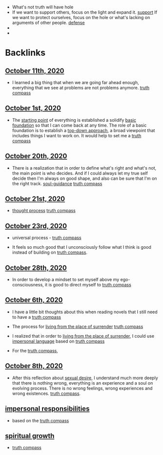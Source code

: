 - What's not truth will have hole
- If we want to support others, focus on the light and expand it. [support](<support.md>)
If we want to protect ourselves, focus on the hole or what's lacking on arguments of other people. [defense](<defense.md>)
- 
- 

# Backlinks
## [October 11th, 2020](<October 11th, 2020.md>)
- I learned a big thing that when we are going far ahead enough, everything that we see at problems are not problems anymore. [truth compass](<truth compass.md>)

## [October 1st, 2020](<October 1st, 2020.md>)
- The [starting point](<starting point.md>) of everything is established a solidify [basic foundation](<basic foundation.md>) so that I can come back at any time. The role of a basic foundation is to establish a [top-down approach](<top-down approach.md>), a broad viewpoint that includes things I want to work on. It would help to set me a [truth compass](<truth compass.md>)

## [October 20th, 2020](<October 20th, 2020.md>)
- There is a realization that in order to define what's right and what's not, the main point is who decides. And if I could always let my true self decide then I'm always on good shape, and also can be sure that I'm on the right track. [soul-guidance](<soul-guidance.md>) [truth compass](<truth compass.md>)

## [October 21st, 2020](<October 21st, 2020.md>)
- [thought process](<thought process.md>) [truth compass](<truth compass.md>)

## [October 23rd, 2020](<October 23rd, 2020.md>)
- universal process - [truth compass](<truth compass.md>)

- It feels so much good that I unconsciously follow what I think is good instead of building on [truth compass](<truth compass.md>).

## [October 28th, 2020](<October 28th, 2020.md>)
- In order to develop a mindset to set myself above my ego-consciousness, it is good to direct myself to [truth compass](<truth compass.md>)

## [October 6th, 2020](<October 6th, 2020.md>)
- I have a little bit thoughts about this when reading novels that I still need to have a [truth compass](<truth compass.md>)

- The process for [living from the place of surrender](<living from the place of surrender.md>) [truth compass](<truth compass.md>)

- I realized that in order to [living from the place of surrender](<living from the place of surrender.md>), I could use [impersonal language](<impersonal language.md>) based on [truth compass](<truth compass.md>)

- For the [truth compass](<truth compass.md>),

## [October 8th, 2020](<October 8th, 2020.md>)
- After this reflection about [sexual desire](<sexual desire.md>), I understand much more deeply that there is nothing wrong, everything is an experience and a soul on evolving process. There is no wrong feelings, wrong experiences and wrong existences. [truth compass](<truth compass.md>).

## [impersonal responsibilities](<impersonal responsibilities.md>)
- based on the [truth compass](<truth compass.md>)

## [spiritual growth](<spiritual growth.md>)
- [truth compass](<truth compass.md>)

